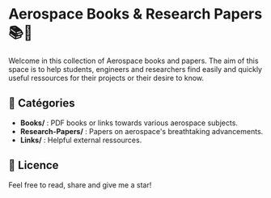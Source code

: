 # Aerospace Books & Research Papers 📚🚀  
Welcome in this collection of Aerospace books and papers. The aim of this space is to help students, engineers and researchers find easily and quickly useful ressources for their projects or their desire to know.
## 📁 Catégories  
- **Books/** : PDF books or links towards various aerospace subjects.
- **Research-Papers/** : Papers on aerospace's breathtaking advancements.  
- **Links/** : Helpful external ressources. 
## 📜 Licence  
Feel free to read, share and give me a star!

